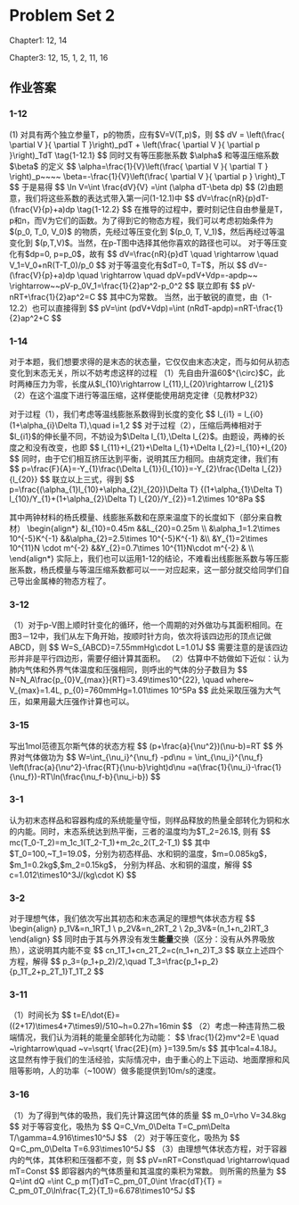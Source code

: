# Problem Set 2

<p>Chapter1: 12, 14</p>
<p>Chapter3: 12, 15, 1, 2, 11, 16</p>
<h2 id="作业答案">作业答案</h2>
<h3 id="1-12">1-12</h3>
<p>(1) 对具有两个独立参量T，p的物质，应有$V=V(T,p)$，则
$$
dV = \left(\frac{ \partial V }{ \partial T }\right)_pdT + \left(\frac{ \partial V }{ \partial p }\right)_TdT \tag{1-12.1}
$$
同时又有等压膨胀系数 $\alpha$ 和等温压缩系数 $\beta$ 的定义
$$
\alpha=\frac{1}{V}\left(\frac{ \partial V }{ \partial T } \right)_p~~~~
\beta=-\frac{1}{V}\left(\frac{ \partial V }{ \partial p } \right)_T
$$
于是易得
$$
\ln V=\int \frac{dV}{V} =\int (\alpha dT-\beta dp)
$$
(2)由题意，我们将这些系数的表达式带入第一问(1-12.1)中
$$
dV=\frac{nR}{p}dT-(\frac{V}{p}+a)dp \tag{1-12.2}
$$
在推导的过程中，要时刻记住自由参量是T，p和n，而V为它们的函数。为了得到它的物态方程，我们可以考虑初始条件为 $(p_0, T_0, V_0)$ 的物质，先经过等压变化到 $(p_0, T, V_1)$，然后再经过等温变化到 $(p,T,V)$。当然，在p-T图中选择其他你喜欢的路径也可以。
对于等压变化有$dp=0, p=p_0$，故有
$$
dV=\frac{nR}{p}dT \quad \rightarrow \quad V_1=V_0+nR(T-T_0)/p_0
$$
对于等温变化有$dT=0, T=T$，所以
$$
dV=-(\frac{V}{p}+a)dp \quad \rightarrow \quad dpV=pdV+Vdp=-apdp~~
\rightarrow~~pV-p_0V_1=\frac{1}{2}ap^2-p_0^2
$$
联立即有
$$
pV-nRT+\frac{1}{2}ap^2=C
$$
其中C为常数。
当然，出于敏锐的直觉，由（1-12.2）也可以直接得到
$$
pV=\int (pdV+Vdp)=\int (nRdT-apdp)=nRT-\frac{1}{2}ap^2+C
$$</p>
<h3 id="1-14">1-14</h3>
<p>对于本题，我们想要求得的是末态的状态量，它仅仅由末态决定，而与如何从初态变化到末态无关，所以不妨考虑这样的过程
（1）先自由升温60$^{\circ}$C，此时两棒压力为零，长度从$l_{10}\rightarrow l_{11},l_{20}\rightarrow l_{21}$
（2）在这个温度下进行等温压缩，这样便能使用胡克定律（见教材P32）</p>
<p>对于过程（1），我们考虑等温线膨胀系数得到长度的变化
$$
l_{i1} = l_{i0} (1+\alpha_{i}\Delta T),\quad i=1,2
$$
对于过程（2），压缩后两棒相对于$l_{i1}$的伸长量不同，不妨设为$\Delta l_{1},\Delta l_{2}$。由题设，两棒的长度之和没有改变，也即
$$
l_{11}+l_{21}+\Delta l_{1}+\Delta l_{2}=l_{10}+l_{20}
$$
同时，由于它们相互挤压达到平衡，说明其压力相同。由胡克定律，我们有
$$
p=\frac{F}{A}=-Y_{1}\frac{\Delta l_{1}}{l_{10}}=-Y_{2}\frac{\Delta l_{2}}{l_{20}}
$$
联立以上三式，得到
$$
p=\frac{(\alpha_{1}l_{10}+\alpha_{2}l_{20})\Delta T}
{(1+\alpha_{1}\Delta T) l_{10}/Y_{1}+(1+\alpha_{2}\Delta T) l_{20}/Y_{2}}=1.2\times 10^8Pa
$$</p>
<p>其中两钟材料的杨氏模量、线膨胀系数和在原来温度下的长度如下（部分来自教材）
\begin{align*}
&amp;l_{10}=0.45m  &amp;&amp;L_{20}=0.25m \\
&amp;\alpha_1=1.2\times 10^{-5}K^{-1} &amp;&amp;\alpha_{2}=2.5\times 10^{-5}K^{-1} &amp;\\
&amp;Y_{1}=2\times 10^{11}N \cdot m^{-2} &amp;&amp;Y_{2}=0.7\times 10^{11}N\cdot m^{-2} &amp; \\
\end{align*}
实际上，我们也可以运用1-12的结论，不难看出线膨胀系数与等压膨胀系数，杨氏模量与等温压缩系数都可以一一对应起来，这一部分就交给同学们自己导出金属棒的物态方程了。</p>
<h3 id="3-12">3-12</h3>
<p>（1）对于p-V图上顺时针变化的循环，他一个周期的对外做功与其面积相同。在图3－12中，我们从左下角开始，按顺时针方向，依次将该四边形的顶点记做ABCD，则
$$
W=S_{ABCD}=7.55mmHg\cdot L=1.01J
$$
需要注意的是该四边形并非是平行四边形，需要仔细计算其面积。
（2）估算中不妨做如下近似：认为肺内气体和外界气体温度和压强相同，则呼出的气体的分子数目为
$$
N=N_A\frac{p_{0}V_{max}}{RT}=3.49\times10^{22}, \quad  where~ V_{max}=1.4L, p_{0}=760mmHg=1.01\times 10^5Pa
$$
此处采取压强为大气压，如果用最大压强作计算也可以。</p>
<h3 id="3-15">3-15</h3>
<p>写出1mol范德瓦尔斯气体的状态方程
$$
(p+\frac{a}{\nu^2})(\nu-b)=RT
$$
外界对气体做功为
$$
W=\int_{\nu_i}^{\nu_f} -pd\nu
= \int_{\nu_i}^{\nu_f} \left(\frac{a}{\nu^2}-\frac{RT}{\nu-b}\right)d\nu
=a(\frac{1}{\nu_i}-\frac{1}{\nu_f})-RT\ln(\frac{\nu_f-b}{\nu_i-b})
$$</p>
<h3 id="3-1">3-1</h3>
<p>认为初末态样品和容器构成的系统能量守恒，则样品释放的热量全部转化为铜和水的内能。同时，末态系统达到热平衡，三者的温度均为$T_2=26.1$, 则有
$$
mc(T_0-T_2)=m_1c_1(T_2-T_1)+m_2c_2(T_2-T_1)
$$
其中$T_0=100,~T_1=19.0$，分别为初态样品、水和铜的温度，$m=0.085kg$，$m_1=0.2kg$,$m_2=0.15kg$， 分别为样品、水和铜的温度，解得
$$
c=1.012\times10^3J/(kg\cdot K)
$$</p>
<h3 id="3-2">3-2</h3>
<p>对于理想气体，我们依次写出其初态和末态满足的理想气体状态方程
$$
\begin{align}
p_1V&amp;=n_1RT_1 \
p_2V&amp;=n_2RT_2 \
2p_3V&amp;=(n_1+n_2)RT_3
\end{align}
$$
同时由于其与外界没有发生<strong>能量</strong>交换（区分：没有从外界吸放热），这说明其内能不变
$$
cn_1T_1+cn_2T_2=c(n_1+n_2)T_3
$$
联立上述四个方程，解得
$$
p_3=(p_1+p_2)/2,\quad T_3=\frac{p_1+p_2}{p_1T_2+p_2T_1}T_1T_2
$$</p>
<h3 id="3-11">3-11</h3>
<p>（1）时间长为
$$
t=E/\dot{E}=((2+17)\times4+7\times9)/510~h=0.27h=16min
$$
（2）考虑一种违背热二极端情况，我们认为消耗的能量全部转化为动能：
$$
\frac{1}{2}mv^2=E \quad ~\rightarrow\quad ~v=\sqrt{ \frac{2E}{m} }=139.5m/s
$$
其中1cal=4.18J。
这显然有悖于我们的生活经验，实际情况中，由于重心的上下运动、地面摩擦和风阻等影响，人的功率（~100W）做多能提供到10m/s的速度。</p>
<h3 id="3-16">3-16</h3>
<p>（1）为了得到气体的吸热，我们先计算这团气体的质量
$$
m_0=\rho V=34.8kg
$$
对于等容变化，吸热为
$$
Q=C_Vm_0\Delta T=C_pm\Delta T/\gamma=4.916\times10^5J
$$
（2）对于等压变化，吸热为
$$
Q=C_pm_0\Delta T=6.93\times10^5J
$$
（3）由理想气体状态方程，对于容器内的气体，其体积和压强都不变，则
$$
pV=nRT=Const\quad \rightarrow\quad mT=Const
$$
即容器内的气体质量和其温度的乘积为常数。
则所需的热量为
$$
Q=\int dQ =\int C_p m(T)dT=C_pm_0T_0\int \frac{dT}{T} = C_pm_0T_0\ln\frac{T_2}{T_1}=6.678\times10^5J
$$</p>

